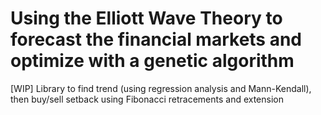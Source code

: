 # Using the Elliott Wave Theory to forecast the financial markets and optimize with a genetic algorithm
[WIP] Library to find trend (using regression analysis and Mann-Kendall), then buy/sell setback using Fibonacci retracements and extension
